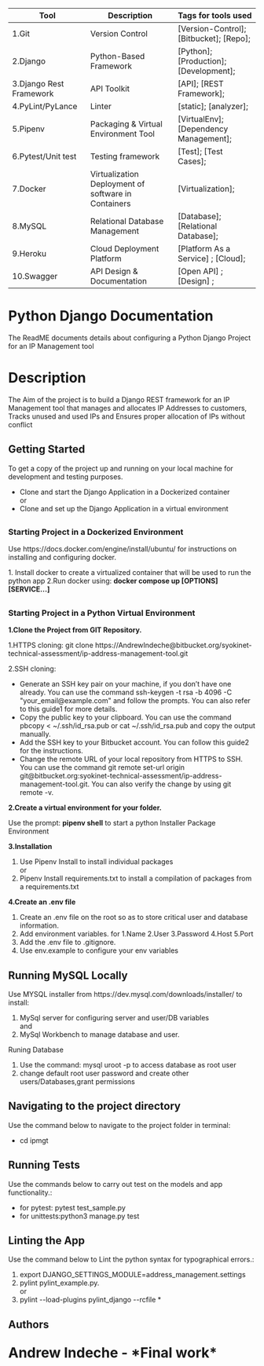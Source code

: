 <!--The Readme file documents the project description and installation and set up instructions-->
<!--Align main heading to the center of the page-->
| Tool                | Description                    | Tags for tools used                                                                                               |
| ------------------- | ------------------------------ | ---------------------------------------------------------------------------------------------------- |
| 1.Git                  | Version Control | [Version-Control]; [Bitbucket]; [Repo];|
| 2.Django               | Python-Based Framework| [Python]; [Production];[Development];|
| 3.Django Rest Framework| API Toolkit| [API]; [REST Framework];|
| 4.PyLint/PyLance       | Linter   | [static]; [analyzer];|
| 5.Pipenv               | Packaging & Virtual Environment Tool| [VirtualEnv]; [Dependency Management];|
| 6.Pytest/Unit test     | Testing framework| [Test]; [Test Cases];|
| 7.Docker               | Virtualization Deployment of software in Containers | [Virtualization];|
| 8.MySQL                | Relational Database Management | [Database]; [Relational Database];|
| 9.Heroku               | Cloud Deployment Platform | [Platform As a Service] ; [Cloud];| 
| 10.Swagger             | API Design & Documentation | [Open API] ; [Design] ; |


<div align="left">

<h1>Python Django Documentation</h1> 

<p>The ReadME documents details about configuring a Python Django Project for an IP Management tool</p>

<!-- Badges -->
## <h1> Description</h1>
<p>The Aim of the project is to build a Django REST framework for an IP Management tool that manages and allocates IP Addresses to customers, Tracks unused and used IPs and Ensures proper allocation of IPs without conflict</p>

<!-- Getting Started -->
## <h2><b>Getting Started</b></h2>
<p>To get a copy of the project up and running on your local machine for development and testing purposes.</p> 
<ul>
<li>Clone and start the Django Application in a Dockerized container</li>
                                    or
<li>Clone and set up the Django Application in a virtual environment </li>
</ul>

## <h3>Starting Project in a Dockerized Environment</h3>
<p>Use https://docs.docker.com/engine/install/ubuntu/ for instructions on installing and configuring docker.</p>
    1. Install docker to create a virtualized container that will be used to run the python app
    2.Run docker using: <b>docker compose up [OPTIONS] [SERVICE...]</b>

## <h3>Starting Project in a Python Virtual Environment</h3>

<p><b>1.Clone the Project from GIT Repository.</b></p>
  1.HTTPS cloning: git clone https://AndrewIndeche@bitbucket.org/syokinet-technical-assessment/ip-address-management-tool.git</p>
  2.SSH cloning: 
  <ul>
  <li>Generate an SSH key pair on your machine, if you don’t have one already. You can use the command ssh-keygen -t rsa -b 4096 -C "your_email@example.com" and follow the prompts. You can also refer to this guide1 for more details.</li>
  <li>Copy the public key to your clipboard. You can use the command pbcopy < ~/.ssh/id_rsa.pub or cat ~/.ssh/id_rsa.pub and copy the output manually.</li>
  <li>Add the SSH key to your Bitbucket account. You can follow this guide2 for the instructions.
  <li>Change the remote URL of your local repository from HTTPS to SSH. You can use the command git remote set-url origin git@bitbucket.org:syokinet-technical-assessment/ip-address-management-tool.git. You can also verify the change by using git remote -v.</li>
  </ul>

<p><b>2.Create a virtual environment for your folder.</b></p>
<p>Use the prompt: <b>pipenv shell</b> to start a python Installer Package Environment</p>

<!-- Installation -->
<p><b>3.Installation</b></p>
<ol>
  <li>Use Pipenv Install <package> to install individual packages</li>
                                    or
  <li>Pipenv Install requirements.txt to install a compilation of packages from a requirements.txt</li>
</ol>
 <!-- Create .env --> 
 <p><b>4.Create an .env file</b></p>
      <ol>
       <li>Create an .env file on the root so as to store critical user and database information.</li>
       <li>Add environment variables. for 1.Name 2.User 3.Password 4.Host 5.Port</li>
       <li>Add the .env file to .gitignore.</li>
       <li>Use env.example to configure your env variables</li>
       </ol>
<!-- Run Locally -->

## <h2>Running MySQL Locally</h2>
<p>Use MYSQL installer from https://dev.mysql.com/downloads/installer/ to install:</p>
<ol>
  <li> MySql server for configuring server and user/DB variables</li> and 
  <li> MySql Workbench to manage database and user.</li>
  </ol>
<p>Runing Database</p>
<ol>
<li> Use the command: mysql uroot -p to access database as root user </li>
<li> change default root user password and create other users/Databases,grant permissions</li>
</ol>
<!-- Navigating to the project Directory/Folder -->
<h2>Navigating to the project directory</h2>
<p>Use the command below to navigate to the project folder in terminal:</p>
  <ul>
  <li>cd ipmgt</li>
  </ul>
<!-- Running Tests on the Application -->
<h2>Running Tests</h2>
<p>Use the commands below to carry out test on the models and app functionality.:</p>
  <ul>
  <li>for pytest: pytest test_sample.py</li>
  <li>for unittests:python3 manage.py test</li>
  </ul>
<!-- Linting the Application -->
<h2>Linting the App</h2>
<p>Use the command below to Lint the python syntax for typographical errors.:</p>
<ol>
<li>export DJANGO_SETTINGS_MODULE=address_management.settings</li>
 <li>pylint pylint_example.py.</li>
          or
  <li>pylint --load-plugins pylint_django --rcfile *</li>
 </ol>

## <h2>Authors</h2>
<p style="font-size: 2em; font-weight: bold">Andrew Indeche - *Final work*</p> 